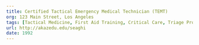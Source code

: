 ```yaml
---
title: Certified Tactical Emergency Medical Technician (TEMT)
org: 123 Main Street, Los Angeles
tags: [Tactical Medicine, First Aid Training, Critical Care, Triage Protocol]
url: http://akazedu.edu/seaghi
date: 1992
---
```

